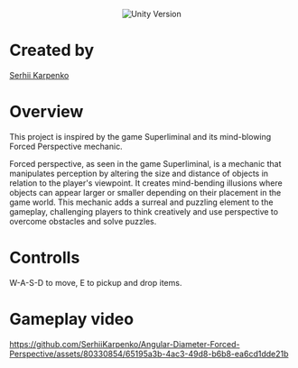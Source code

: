 <p align="center">
    <img src="https://img.shields.io/badge/Unity%20Version-2021.3.5f1-success" alt="Unity Version">
</p>

# Created by
[Serhii Karpenko](https://github.com/SerhiiKarpenko)

# Overview
This project is inspired by the game Superliminal and its mind-blowing Forced Perspective mechanic.

Forced perspective, as seen in the game Superliminal, is a mechanic that manipulates perception by altering the size and distance of objects in relation to the player's viewpoint. It creates mind-bending illusions where objects can appear larger or smaller depending on their placement in the game world. This mechanic adds a surreal and puzzling element to the gameplay, challenging players to think creatively and use perspective to overcome obstacles and solve puzzles.

# Controlls
W-A-S-D to move,
E to pickup and drop items.

# Gameplay video
https://github.com/SerhiiKarpenko/Angular-Diameter-Forced-Perspective/assets/80330854/65195a3b-4ac3-49d8-b6b8-ea6cd1dde21b

